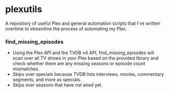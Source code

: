 # plexutils

A repository of useful Plex and general automation scripts that I've written overtime to streamline the process of automating my Plex.

### find_missing_episodes
* Using the Plex API and the TVDB v4 API, find_missing_episodes will scan over all TV shows in your Plex based on the provided library and check whether there are any missing seasons or episode count mismatches.
* Skips over specials because TVDB lists interviews, movies, commentary segments, and more as specials.
* Skips over seasons that have not aired yet.

